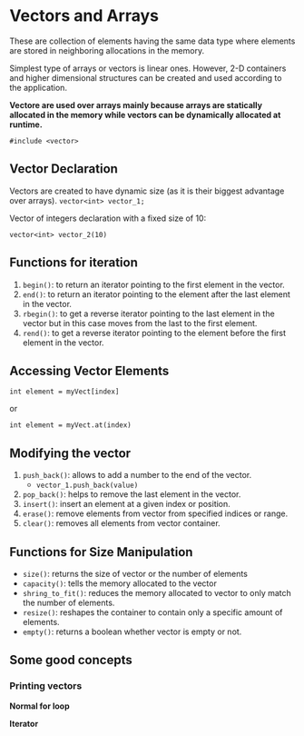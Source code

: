 # Vectors and Arrays
These are collection of elements having the same data type where elements are stored in neighboring allocations in the memory.

Simplest type of arrays or vectors is linear ones. However, 2-D containers and higher dimensional structures can be created and used according to the application.

**Vectore are used over arrays mainly because arrays are statically allocated in the memory while vectors can be dynamically allocated at runtime.**

`#include <vector>`

## Vector Declaration
Vectors are created to have dynamic size (as it is their biggest advantage over arrays).
```vector<int> vector_1;```

Vector of integers declaration with a fixed size of 10:

```vector<int> vector_2(10)```

## Functions for iteration
1. `begin()`: to return an iterator pointing to the first element in the vector.
2. `end()`: to return an iterator pointing to the element after the last element in the vector.
3. `rbegin()`: to get a reverse iterator pointing to the last element in the vector but in this case moves from the last to the first element.
4. `rend()`: to get a reverse iterator pointing to the element before the first element in the vector.

## Accessing Vector Elements

`int element = myVect[index]`

or

`int element = myVect.at(index)`

## Modifying the vector

1. `push_back()`: allows to add a number to the end of the vector.
    * `vector_1.push_back(value)`
2. `pop_back()`: helps to remove the last element in the vector.
3. `insert()`: insert an element at a given index or position.
4. `erase()`: remove elements from vector from specified indices or range.
5. `clear()`: removes all elements from vector container.

## Functions for Size Manipulation
* `size()`: returns the size of vector or the number of elements
* `capacity()`: tells the memory allocated to the vector
* `shring_to_fit()`: reduces the memory allocated to vector to only match the number of elements.
* `resize()`: reshapes the container to contain only a specific amount of elements.
* `empty()`: returns a boolean whether vector is empty or not.


## Some good concepts

### Printing vectors

**Normal for loop**


**Iterator**

